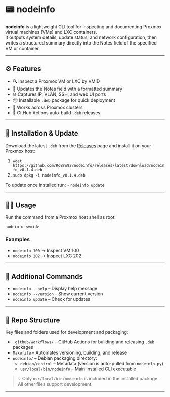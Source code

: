 # 📟 nodeinfo

**nodeinfo** is a lightweight CLI tool for inspecting and documenting Proxmox virtual machines (VMs) and LXC containers.  
It outputs system details, update status, and network configuration, then writes a structured summary directly into the Notes field of the specified VM or container.

---

## ⚙️ Features

- 🔍 Inspect a Proxmox VM or LXC by VMID  
- 📝 Updates the Notes field with a formatted summary  
- 🌐 Captures IP, VLAN, SSH, and web UI ports  
- 📦 Installable `.deb` package for quick deployment  
- 🧱 Works across Proxmox clusters  
- 🚀 GitHub Actions auto-build `.deb` releases  

---

## 🚀 Installation & Update

Download the latest `.deb` from the [Releases](https://github.com/RoBro92/nodeinfo/releases) page and install it on your Proxmox host:

1. `wget https://github.com/RoBro92/nodeinfo/releases/latest/download/nodeinfo_v0.1.4.deb`
2. `sudo dpkg -i nodeinfo_v0.1.4.deb`

To update once installed run: - `nodeinfo update`


---

## 🧑‍💻 Usage

Run the command from a Proxmox host shell as root:

`nodeinfo <vmid>`

### Examples

- `nodeinfo 100` → Inspect VM 100  
- `nodeinfo 202` → Inspect LXC 202  

---

## 🧹 Additional Commands

- `nodeinfo --help` – Display help message  
- `nodeinfo --version` – Show current version  
- `nodeinfo update` – Check for updates  

---

## 📁 Repo Structure

Key files and folders used for development and packaging:

- `.github/workflows/` – GitHub Actions for building and releasing `.deb` packages  
- `Makefile` – Automates versioning, building, and release  
- `nodeinfo/` – Debian packaging directory:
  - `debian/control` – Metadata (version is auto-pulled from `nodeinfo.py`)  
  - `usr/local/bin/nodeinfo` – Main installed CLI executable  

> 💡 Only `usr/local/bin/nodeinfo` is included in the installed package. All other files support development.

---

